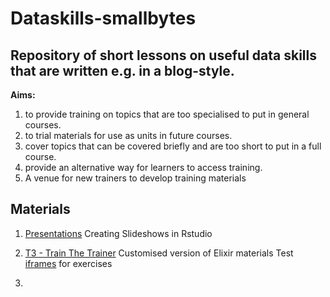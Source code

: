 # Dataskills-smallbytes

## Repository of short lessons on useful data skills that are written e.g. in a blog-style.   

__Aims:__    
1. to provide training on topics that are too specialised to put in general courses.
2. to trial materials for use as units in future courses.
3. cover topics that can be covered briefly and are too short to put in a full course.
4. provide an alternative way for learners to access training.
5. A venue for new trainers to develop training materials

## Materials
1. [Presentations](presentations/Create_presentations_in_R.md/) Creating Slideshows in Rstudio
2. [T3 - Train The Trainer](BTF-T3/TrainTheTrainer.md) Customised version of Elixir materials
Test [iframes](BTF-T3/LO_exercise.md) for exercises 

3. 



